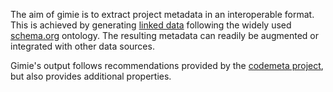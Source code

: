 The aim of gimie is to extract project metadata in an interoperable format. This is achieved by generating [linked data](https://en.wikipedia.org/wiki/Linked_data) following the widely used [schema.org](http://schema.org) ontology. The resulting metadata can readily be augmented or integrated with other data sources.

Gimie's output follows recommendations provided by the [codemeta project](https://codemeta.github.io/), but also provides additional properties.
